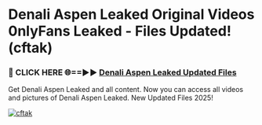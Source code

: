 # Denali Aspen Leaked Original Videos 0nlyFans Leaked - Files Updated! (cftak)

<h3>🔴 CLICK HERE 🌐==►► <a href="https://tinyurl.com/2wckxsce" rel="nofollow">Denali Aspen Leaked Updated Files</a></h3>

Get Denali Aspen Leaked and all content. Now you can access all videos and pictures of Denali Aspen Leaked. New Updated Files 2025!

[![cftak](https://i.imgur.com/AFduVYN.gif)](https://tinyurl.com/2wckxsce)

